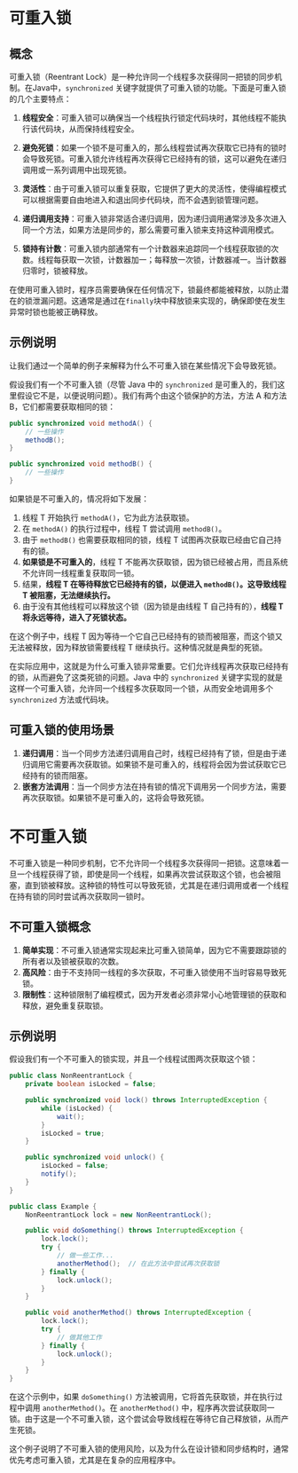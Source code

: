 # 可重入锁

## 概念

可重入锁（Reentrant Lock）是一种允许同一个线程多次获得同一把锁的同步机制。在Java中，`synchronized` 关键字就提供了可重入锁的功能。下面是可重入锁的几个主要特点：

1. **线程安全**：可重入锁可以确保当一个线程执行锁定代码块时，其他线程不能执行该代码块，从而保持线程安全。

2. **避免死锁**：如果一个锁不是可重入的，那么线程尝试再次获取它已持有的锁时会导致死锁。可重入锁允许线程再次获得它已经持有的锁，这可以避免在递归调用或一系列调用中出现死锁。

3. **灵活性**：由于可重入锁可以重复获取，它提供了更大的灵活性，使得编程模式可以根据需要自由地进入和退出同步代码块，而不会遇到锁管理问题。

4. **递归调用支持**：可重入锁非常适合递归调用，因为递归调用通常涉及多次进入同一个方法，如果方法是同步的，那么需要可重入锁来支持这种调用模式。

5. **锁持有计数**：可重入锁内部通常有一个计数器来追踪同一个线程获取锁的次数。线程每获取一次锁，计数器加一；每释放一次锁，计数器减一。当计数器归零时，锁被释放。

在使用可重入锁时，程序员需要确保在任何情况下，锁最终都能被释放，以防止潜在的锁泄漏问题。这通常是通过在`finally`块中释放锁来实现的，确保即使在发生异常时锁也能被正确释放。
## 示例说明

让我们通过一个简单的例子来解释为什么不可重入锁在某些情况下会导致死锁。

假设我们有一个不可重入锁（尽管 Java 中的 `synchronized` 是可重入的，我们这里假设它不是，以便说明问题）。我们有两个由这个锁保护的方法，方法 A 和方法 B，它们都需要获取相同的锁：

```java
public synchronized void methodA() {
    // 一些操作
    methodB();
}

public synchronized void methodB() {
    // 一些操作
}
```

如果锁是不可重入的，情况将如下发展：

1. 线程 T 开始执行 `methodA()`，它为此方法获取锁。
2. 在 `methodA()` 的执行过程中，线程 T 尝试调用 `methodB()`。
3. 由于 `methodB()` 也需要获取相同的锁，线程 T 试图再次获取已经由它自己持有的锁。
4. **如果锁是不可重入的**，线程 T 不能再次获取锁，因为锁已经被占用，而且系统不允许同一线程重复获取同一锁。
5. 结果，**线程 T 在等待释放它已经持有的锁，以便进入 `methodB()`。这导致线程 T 被阻塞，无法继续执行。**
6. 由于没有其他线程可以释放这个锁（因为锁是由线程 T 自己持有的），**线程 T 将永远等待，进入了死锁状态。**

在这个例子中，线程 T 因为等待一个它自己已经持有的锁而被阻塞，而这个锁又无法被释放，因为释放锁需要线程 T 继续执行。这种情况就是典型的死锁。

在实际应用中，这就是为什么可重入锁非常重要。它们允许线程再次获取已经持有的锁，从而避免了这类死锁的问题。Java 中的 `synchronized` 关键字实现的就是这样一个可重入锁，允许同一个线程多次获取同一个锁，从而安全地调用多个 `synchronized` 方法或代码块。
## 可重入锁的使用场景

1. **递归调用**：当一个同步方法递归调用自己时，线程已经持有了锁，但是由于递归调用它需要再次获取锁。如果锁不是可重入的，线程将会因为尝试获取它已经持有的锁而阻塞。
2. **嵌套方法调用**：当一个同步方法在持有锁的情况下调用另一个同步方法，需要再次获取锁。如果锁不是可重入的，这将会导致死锁。
# 不可重入锁

不可重入锁是一种同步机制，它不允许同一个线程多次获得同一把锁。这意味着一旦一个线程获得了锁，即使是同一个线程，如果再次尝试获取这个锁，也会被阻塞，直到锁被释放。这种锁的特性可以导致死锁，尤其是在递归调用或者一个线程在持有锁的同时尝试再次获取同一锁时。

## 不可重入锁概念

1. **简单实现**：不可重入锁通常实现起来比可重入锁简单，因为它不需要跟踪锁的所有者以及锁被获取的次数。
2. **高风险**：由于不支持同一线程的多次获取，不可重入锁使用不当时容易导致死锁。
3. **限制性**：这种锁限制了编程模式，因为开发者必须非常小心地管理锁的获取和释放，避免重复获取锁。

## 示例说明

假设我们有一个不可重入的锁实现，并且一个线程试图两次获取这个锁：

```java
public class NonReentrantLock {
    private boolean isLocked = false;

    public synchronized void lock() throws InterruptedException {
        while (isLocked) {
            wait();
        }
        isLocked = true;
    }

    public synchronized void unlock() {
        isLocked = false;
        notify();
    }
}

public class Example {
    NonReentrantLock lock = new NonReentrantLock();

    public void doSomething() throws InterruptedException {
        lock.lock();
        try {
            // 做一些工作...
            anotherMethod();  // 在此方法中尝试再次获取锁
        } finally {
            lock.unlock();
        }
    }

    public void anotherMethod() throws InterruptedException {
        lock.lock();
        try {
            // 做其他工作
        } finally {
            lock.unlock();
        }
    }
}
```

在这个示例中，如果 `doSomething()` 方法被调用，它将首先获取锁，并在执行过程中调用 `anotherMethod()`。在 `anotherMethod()` 中，程序再次尝试获取同一锁。由于这是一个不可重入锁，这个尝试会导致线程在等待它自己释放锁，从而产生死锁。

这个例子说明了不可重入锁的使用风险，以及为什么在设计锁和同步结构时，通常优先考虑可重入锁，尤其是在复杂的应用程序中。
